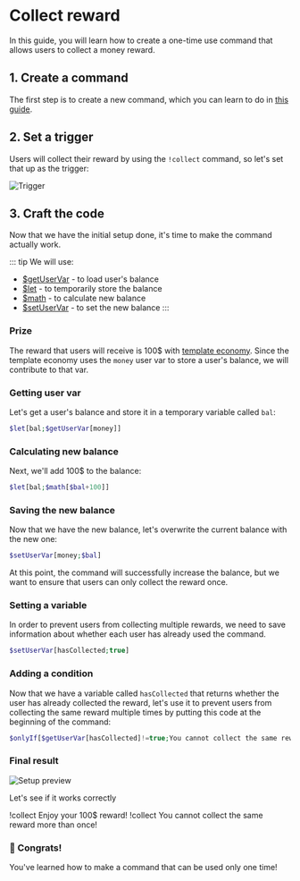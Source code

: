 # Collect reward

In this guide, you will learn how to create a one-time use command that allows users to collect a money reward.

## 1. Create a command

The first step is to create a new command, which you can learn to do in [this guide](../Guide/1.create.md).

## 2. Set a trigger

Users will collect their reward by using the `!collect` command, so let's set that up as the trigger:

![Trigger](https://cdn.discordapp.com/attachments/957286111250624552/1102554279417495583/image.png)

## 3. Craft the code

Now that we have the initial setup done, it's time to make the command actually work.

::: tip We will use:
* [$getUserVar](../Variables/getUserVar.md) - to load user's balance
* [$let](../Variables/let.md) - to temporarily store the balance
* [$math](../Text/Math/math.md) - to calculate new balance
* [$setUserVar](../Variables/setUserVar.md) - to set the new balance
:::

### Prize

The reward that users will receive is 100$ with [template economy](../Guide/4.template.md). Since the template economy uses the `money` user var to store a user's balance, we will contribute to that var.

### Getting user var

Let's get a user's balance and store it in a temporary variable called `bal`:

```php
$let[bal;$getUserVar[money]]
```

### Calculating new balance

Next, we'll add 100$ to the balance:

```php
$let[bal;$math[$bal+100]]
```

### Saving the new balance

Now that we have the new balance, let's overwrite the current balance with the new one:

```php
$setUserVar[money;$bal]
```

At this point, the command will successfully increase the balance, but we want to ensure that users can only collect the reward once.

### Setting a variable

In order to prevent users from collecting multiple rewards, we need to save information about whether each user has already used the command.

```php
$setUserVar[hasCollected;true]
```

### Adding a condition

Now that we have a variable called `hasCollected` that returns whether the user has already collected the reward, let's use it to prevent users from collecting the same reward multiple times by putting this code at the beginning of the command:

```php
$onlyIf[$getUserVar[hasCollected]!=true;You cannot collect the same reward more than once!]
```

### Final result
![Setup preview](https://cdn.discordapp.com/attachments/957286111250624552/1102577377688698920/collect.png)

Let's see if it works correctly

<discord-messages>
    <discord-message author="Member" role-color="#ffcc9a">
        !collect
    </discord-message>
    <discord-message :bot=true author="Custom Command" role-color="#0099ff" avatar="https://media.discordapp.net/avatars/725721249652670555/781224f90c3b841ba5b40678e032f74a.webp">
        Enjoy your 100$ reward!
    </discord-message>
    <discord-message author="Member" role-color="#ffcc9a">
        !collect
    </discord-message>
    <discord-message :bot=true author="Custom Command" role-color="#0099ff" avatar="https://media.discordapp.net/avatars/725721249652670555/781224f90c3b841ba5b40678e032f74a.webp">
        You cannot collect the same reward more than once!
    </discord-message>
</discord-messages>

### 🎉 Congrats!
You've learned how to make a command that can be used only one time!